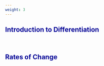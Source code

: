 ```yaml
---
weight: 3
---
```


## <span style="color:RGB(0,0,150"> Introduction to Differentiation </span> 
<br>

## <span style="color:RGB(0,0,150"> Rates of Change </span> 
<br>